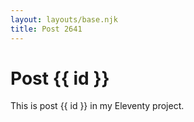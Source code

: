 ```yaml
---
layout: layouts/base.njk
title: Post 2641
---
```


# Post {{ id }}

This is post {{ id }} in my Eleventy project.
